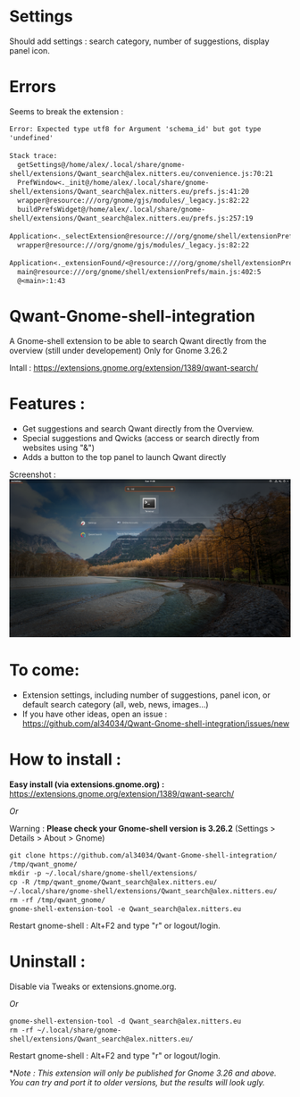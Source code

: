 # Settings
Should add settings : search category, number of suggestions, display panel icon.

# Errors
Seems to break the extension :
```
Error: Expected type utf8 for Argument 'schema_id' but got type 'undefined'

Stack trace:
  getSettings@/home/alex/.local/share/gnome-shell/extensions/Qwant_search@alex.nitters.eu/convenience.js:70:21
  PrefWindow<._init@/home/alex/.local/share/gnome-shell/extensions/Qwant_search@alex.nitters.eu/prefs.js:41:20
  wrapper@resource:///org/gnome/gjs/modules/_legacy.js:82:22
  buildPrefsWidget@/home/alex/.local/share/gnome-shell/extensions/Qwant_search@alex.nitters.eu/prefs.js:257:19
  Application<._selectExtension@resource:///org/gnome/shell/extensionPrefs/main.js:91:22
  wrapper@resource:///org/gnome/gjs/modules/_legacy.js:82:22
  Application<._extensionFound/<@resource:///org/gnome/shell/extensionPrefs/main.js:209:17
  main@resource:///org/gnome/shell/extensionPrefs/main.js:402:5
  @<main>:1:43
  ```

# Qwant-Gnome-shell-integration
A Gnome-shell extension to be able to search Qwant directly from the overview (still under developement)
Only for Gnome 3.26.2

Intall : https://extensions.gnome.org/extension/1389/qwant-search/

# Features :
 - Get suggestions and search Qwant directly from the Overview.
 - Special suggestions and Qwicks (access or search directly from websites using "&")
 - Adds a button to the top panel to launch Qwant directly

Screenshot :
![Screenshot](Qwant_search@alex.nitters.eu/Screen.png)

# To come:
 - Extension settings, including number of suggestions, panel icon, or default search category (all, web, news, images...)
 - If you have other ideas, open an issue : https://github.com/al34034/Qwant-Gnome-shell-integration/issues/new
 
 # How to install :
 **Easy install (via extensions.gnome.org) :** https://extensions.gnome.org/extension/1389/qwant-search/
 
*Or*

 Warning : **Please check your Gnome-shell version is 3.26.2** (Settings > Details > About > Gnome)
 ```
 git clone https://github.com/al34034/Qwant-Gnome-shell-integration/ /tmp/qwant_gnome/
 mkdir -p ~/.local/share/gnome-shell/extensions/
 cp -R /tmp/qwant_gnome/Qwant_search@alex.nitters.eu/ ~/.local/share/gnome-shell/extensions/Qwant_search@alex.nitters.eu/
 rm -rf /tmp/qwant_gnome/
 gnome-shell-extension-tool -e Qwant_search@alex.nitters.eu
 ```
 Restart gnome-shell : Alt+F2 and type "r" or logout/login.
 
 
 # Uninstall :
 Disable via Tweaks or extensions.gnome.org.
 
 *Or*
 
 ```
 gnome-shell-extension-tool -d Qwant_search@alex.nitters.eu
 rm -rf ~/.local/share/gnome-shell/extensions/Qwant_search@alex.nitters.eu/
 ```
 Restart gnome-shell : Alt+F2 and type "r" or logout/login.
 

\**Note : This extension will only be published for Gnome 3.26 and above. You can try and port it to older versions, but the results will look ugly.*
